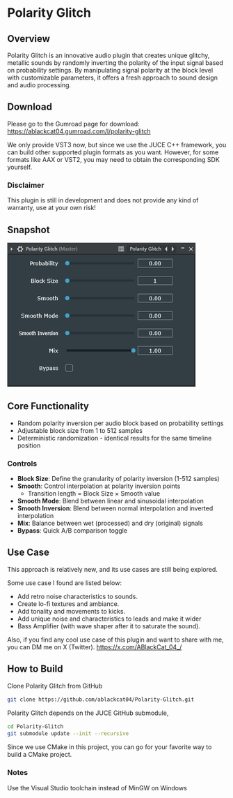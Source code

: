 # Polarity Glitch

## Overview

Polarity Glitch is an innovative audio plugin that creates unique glitchy, 
metallic sounds by randomly inverting the polarity of the input signal based on probability settings. 
By manipulating signal polarity at the block level with customizable parameters, 
it offers a fresh approach to sound design and audio processing.

## Download
Please go to the Gumroad page for download: https://ablackcat04.gumroad.com/l/polarity-glitch

We only provide VST3 now, but since we use the JUCE C++ framework,
you can build other supported plugin formats as you want.
However, for some formats like AAX or VST2, you may need to obtain the corresponding SDK yourself.

### Disclaimer
This plugin is still in development and does not provide any kind of warranty, use at your own risk!

## Snapshot
![img.png](Assets/img.png)

## Core Functionality
- Random polarity inversion per audio block based on probability settings
- Adjustable block size from 1 to 512 samples
- Deterministic randomization - identical results for the same timeline position

### Controls
- **Block Size**: Define the granularity of polarity inversion (1-512 samples)
- **Smooth**: Control interpolation at polarity inversion points
  - Transition length = Block Size × Smooth value
- **Smooth Mode**: Blend between linear and sinusoidal interpolation
- **Smooth Inversion**: Blend between normal interpolation and inverted interpolation
- **Mix**: Balance between wet (processed) and dry (original) signals
- **Bypass**: Quick A/B comparison toggle

## Use Case
This approach is relatively new, and its use cases are still being explored.

Some use case I found are listed below:
- Add retro noise characteristics to sounds.
- Create lo-fi textures and ambiance.
- Add tonality and movements to kicks.
- Add unique noise and characteristics to leads and make it wider
- Bass Amplifier (with wave shaper after it to saturate the sound).

Also, if you find any cool use case of this plugin and want to share with me, you can DM me on X (Twitter).
https://x.com/ABlackCat_04_/


## How to Build
Clone Polarity Glitch from GitHub
```bash
git clone https://github.com/ablackcat04/Polarity-Glitch.git
```

Polarity Glitch depends on the JUCE GitHub submodule, 
```bash
cd Polarity-Glitch
git submodule update --init --recursive
```
Since we use CMake in this project, you can go for your favorite way to build a CMake project.


### Notes
Use the Visual Studio toolchain instead of MinGW on Windows
